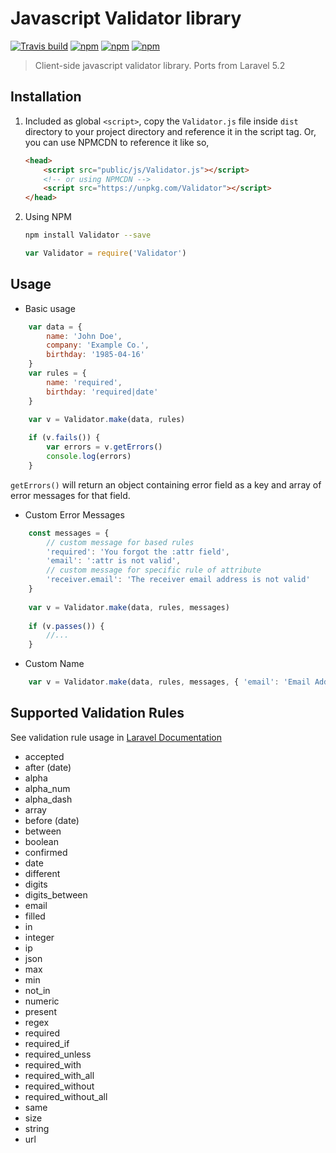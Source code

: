 # Javascript Validator library
[![Travis build](https://img.shields.io/travis/ratiw/Validator.svg)](https://travis-ci.org/ratiw/Validator)
[![npm](https://img.shields.io/npm/v/Validator.svg)](https://www.npmjs.com/package/Validator)
[![npm](https://img.shields.io/npm/dt/Validator.svg)](https://www.npmjs.com/package/Validator)
[![npm](https://img.shields.io/npm/dm/Validator.svg)](https://www.npmjs.com/package/Validator)

> Client-side javascript validator library. Ports from Laravel 5.2

## Installation

1. Included as global `<script>`, copy the `Validator.js` file inside `dist` directory to your project directory
and reference it in the script tag. Or, you can use NPMCDN to reference it like so,

    ```html
    <head>
        <script src="public/js/Validator.js"></script>
        <!-- or using NPMCDN -->
        <script src="https://unpkg.com/Validator"></script>
    </head>
    ```

2. Using NPM
    ```bash
    npm install Validator --save
    ```
    ```javascript
    var Validator = require('Validator')
    ```

## Usage
- Basic usage
```javascript
    var data = {
        name: 'John Doe',
        company: 'Example Co.',
        birthday: '1985-04-16'
    }
    var rules = {
        name: 'required',
        birthday: 'required|date'
    }
    
    var v = Validator.make(data, rules)

    if (v.fails()) {
        var errors = v.getErrors()
        console.log(errors)
    }
```

`getErrors()` will return an object containing error field as a key and array of error messages for that field.

- Custom Error Messages

```javascript
    const messages = {
        // custom message for based rules
        'required': 'You forgot the :attr field',
        'email': ':attr is not valid',
        // custom message for specific rule of attribute
        'receiver.email': 'The receiver email address is not valid'
    }
    
    var v = Validator.make(data, rules, messages)
    
    if (v.passes()) {
        //...
    }
```

- Custom Name

```javascript
    var v = Validator.make(data, rules, messages, { 'email': 'Email Address' })
```

## Supported Validation Rules

See validation rule usage in [Laravel Documentation](https://laravel.com/docs/5.2/validation#available-validation-rules)

- accepted
- after (date)
- alpha
- alpha_num
- alpha_dash
- array
- before (date)
- between
- boolean
- confirmed
- date
- different
- digits
- digits_between
- email
- filled
- in
- integer
- ip
- json
- max
- min
- not_in
- numeric
- present
- regex
- required
- required_if
- required_unless
- required_with
- required_with_all
- required_without
- required_without_all
- same
- size
- string
- url
